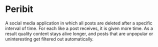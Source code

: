 # Peribit

<p>
  A social media application in which all posts are deleted after a
  specific interval of time. For each like a post receives, it is given
  more time. As a result quality content stays alive longer, and posts
  that are unpopular or uninteresting get filtered out automatically.
</p>
